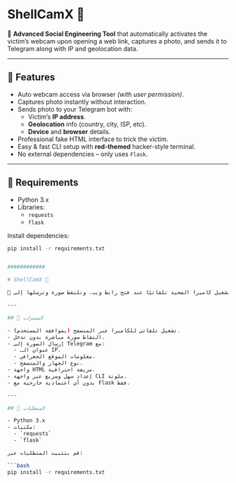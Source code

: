 # ShellCamX 🔴

📸 **Advanced Social Engineering Tool** that automatically activates the victim’s webcam upon opening a web link, captures a photo, and sends it to Telegram along with IP and geolocation data.

---

## 🚀 Features

- Auto webcam access via browser *(with user permission)*.
- Captures photo instantly without interaction.
- Sends photo to your Telegram bot with:
  - Victim’s **IP address**.
  - **Geolocation** info (country, city, ISP, etc).
  - **Device** and **browser** details.
- Professional fake HTML interface to trick the victim.
- Easy & fast CLI setup with **red-themed** hacker-style terminal.
- No external dependencies – only uses `Flask`.

---

## 🧰 Requirements

- Python 3.x
- Libraries:
  - `requests`
  - `flask`

Install dependencies:

```bash
pip install -r requirements.txt


############

# ShellCamX 🔴

📸 أداة اختراق اجتماعي متقدمة تقوم بتشغيل كاميرا الضحية تلقائيًا عند فتح رابط ويب، وتلتقط صورة وترسلها إلى Telegram مع معلومات الـ IP والموقع الجغرافي.

---

## 🚀 المميزات

- تشغيل تلقائي للكاميرا عبر المتصفح (بموافقة المستخدم).
- التقاط صورة مباشرة بدون تدخل.
- إرسال الصورة إلى Telegram مع:
  - عنوان الـ IP.
  - معلومات الموقع الجغرافي.
  - نوع الجهاز والمتصفح.
- واجهة HTML مزيفة احترافية.
- إعداد سهل وسريع عبر واجهة CLI ملونة.
- بدون أي اعتمادية خارجية مع Flask فقط.

---

## 🧰 المتطلبات

- Python 3.x
- مكتبات:
  - `requests`
  - `flask`

قم بتثبيت المتطلبات عبر:

```bash
pip install -r requirements.txt
